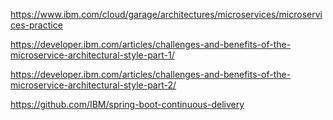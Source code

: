 https://www.ibm.com/cloud/garage/architectures/microservices/microservices-practice

https://developer.ibm.com/articles/challenges-and-benefits-of-the-microservice-architectural-style-part-1/

https://developer.ibm.com/articles/challenges-and-benefits-of-the-microservice-architectural-style-part-2/

https://github.com/IBM/spring-boot-continuous-delivery